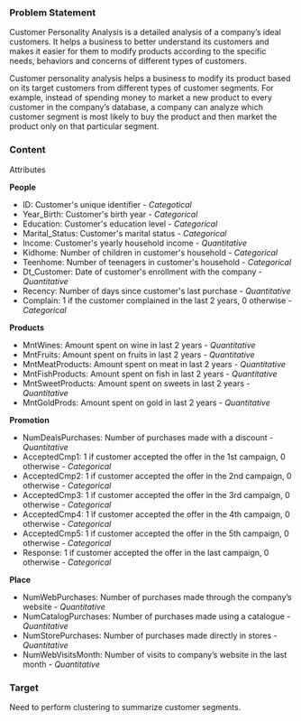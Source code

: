 ### Problem Statement

Customer Personality Analysis is a detailed analysis of a company’s ideal customers. It helps a business to better understand its customers and makes it easier for them to modify products according to the specific needs, behaviors and concerns of different types of customers.

Customer personality analysis helps a business to modify its product based on its target customers from different types of customer segments. For example, instead of spending money to market a new product to every customer in the company’s database, a company can analyze which customer segment is most likely to buy the product and then market the product only on that particular segment.

### Content
Attributes

**People**

- ID: Customer's unique identifier - *Categotical*
- Year_Birth: Customer's birth year - *Categorical*
- Education: Customer's education level - *Categorical*
- Marital_Status: Customer's marital status - *Categorical*
- Income: Customer's yearly household income - *Quantitative*
- Kidhome: Number of children in customer's household - *Categorical*
- Teenhome: Number of teenagers in customer's household - *Categorical*
- Dt_Customer: Date of customer's enrollment with the company - *Quantitative*
- Recency: Number of days since customer's last purchase - *Quantitative*
- Complain: 1 if the customer complained in the last 2 years, 0 otherwise - *Categorical*

**Products**

- MntWines: Amount spent on wine in last 2 years - *Quantitative*
- MntFruits: Amount spent on fruits in last 2 years - *Quantitative*
- MntMeatProducts: Amount spent on meat in last 2 years - *Quantitative*
- MntFishProducts: Amount spent on fish in last 2 years - *Quantitative*
- MntSweetProducts: Amount spent on sweets in last 2 years - *Quantitative*
- MntGoldProds: Amount spent on gold in last 2 years - *Quantitative*

**Promotion**

- NumDealsPurchases: Number of purchases made with a discount - *Quantitative*
- AcceptedCmp1: 1 if customer accepted the offer in the 1st campaign, 0 otherwise - *Categorical*
- AcceptedCmp2: 1 if customer accepted the offer in the 2nd campaign, 0 otherwise - *Categorical*
- AcceptedCmp3: 1 if customer accepted the offer in the 3rd campaign, 0 otherwise - *Categorical*
- AcceptedCmp4: 1 if customer accepted the offer in the 4th campaign, 0 otherwise - *Categorical*
- AcceptedCmp5: 1 if customer accepted the offer in the 5th campaign, 0 otherwise - *Categorical*
- Response: 1 if customer accepted the offer in the last campaign, 0 otherwise - *Categorical*

**Place**

- NumWebPurchases: Number of purchases made through the company’s website - *Quantitative*
- NumCatalogPurchases: Number of purchases made using a catalogue - *Quantitative*
- NumStorePurchases: Number of purchases made directly in stores - *Quantitative*
- NumWebVisitsMonth: Number of visits to company’s website in the last month - *Quantitative*


### Target
Need to perform clustering to summarize customer segments.